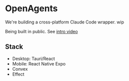 # OpenAgents

We're building a cross-platform Claude Code wrapper. wip

Being built in public. See [intro video](https://x.com/OpenAgentsInc/status/1948214004268064771)

## Stack

- Desktop: Tauri/React
- Mobile: React Native Expo
- Convex
- Effect
